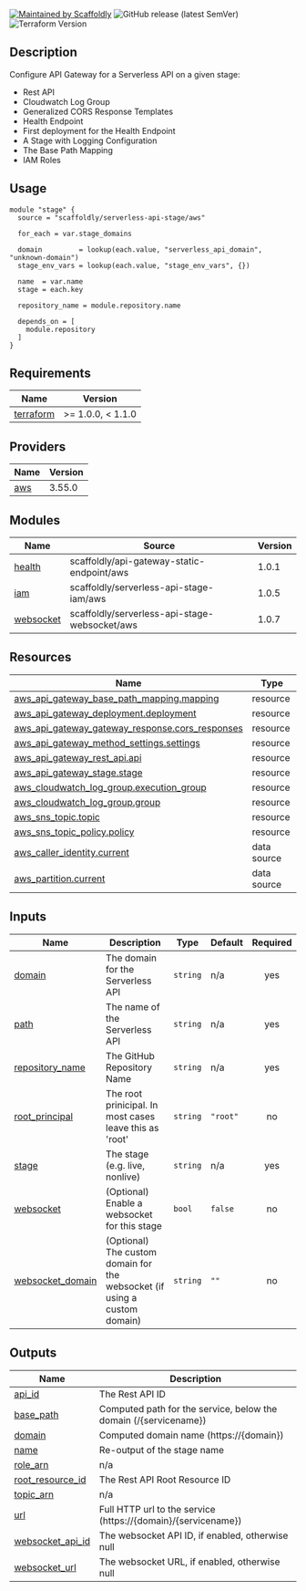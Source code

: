 [![Maintained by Scaffoldly](https://img.shields.io/badge/maintained%20by-scaffoldly-blueviolet)](https://github.com/scaffoldly)
![GitHub release (latest SemVer)](https://img.shields.io/github/v/release/scaffoldly/terraform-aws-serverless-api-stage)
![Terraform Version](https://img.shields.io/badge/tf-%3E%3D0.15.0-blue.svg)

## Description

Configure API Gateway for a Serverless API on a given stage:

- Rest API
- Cloudwatch Log Group
- Generalized CORS Response Templates
- Health Endpoint
- First deployment for the Health Endpoint
- A Stage with Logging Configuration
- The Base Path Mapping
- IAM Roles

## Usage

```hcl
module "stage" {
  source = "scaffoldly/serverless-api-stage/aws"

  for_each = var.stage_domains

  domain         = lookup(each.value, "serverless_api_domain", "unknown-domain")
  stage_env_vars = lookup(each.value, "stage_env_vars", {})

  name  = var.name
  stage = each.key

  repository_name = module.repository.name

  depends_on = [
    module.repository
  ]
}
```

<!-- BEGIN_TF_DOCS -->
## Requirements

| Name | Version |
|------|---------|
| <a name="requirement_terraform"></a> [terraform](#requirement\_terraform) | >= 1.0.0, < 1.1.0 |

## Providers

| Name | Version |
|------|---------|
| <a name="provider_aws"></a> [aws](#provider\_aws) | 3.55.0 |

## Modules

| Name | Source | Version |
|------|--------|---------|
| <a name="module_health"></a> [health](#module\_health) | scaffoldly/api-gateway-static-endpoint/aws | 1.0.1 |
| <a name="module_iam"></a> [iam](#module\_iam) | scaffoldly/serverless-api-stage-iam/aws | 1.0.5 |
| <a name="module_websocket"></a> [websocket](#module\_websocket) | scaffoldly/serverless-api-stage-websocket/aws | 1.0.7 |

## Resources

| Name | Type |
|------|------|
| [aws_api_gateway_base_path_mapping.mapping](https://registry.terraform.io/providers/hashicorp/aws/latest/docs/resources/api_gateway_base_path_mapping) | resource |
| [aws_api_gateway_deployment.deployment](https://registry.terraform.io/providers/hashicorp/aws/latest/docs/resources/api_gateway_deployment) | resource |
| [aws_api_gateway_gateway_response.cors_responses](https://registry.terraform.io/providers/hashicorp/aws/latest/docs/resources/api_gateway_gateway_response) | resource |
| [aws_api_gateway_method_settings.settings](https://registry.terraform.io/providers/hashicorp/aws/latest/docs/resources/api_gateway_method_settings) | resource |
| [aws_api_gateway_rest_api.api](https://registry.terraform.io/providers/hashicorp/aws/latest/docs/resources/api_gateway_rest_api) | resource |
| [aws_api_gateway_stage.stage](https://registry.terraform.io/providers/hashicorp/aws/latest/docs/resources/api_gateway_stage) | resource |
| [aws_cloudwatch_log_group.execution_group](https://registry.terraform.io/providers/hashicorp/aws/latest/docs/resources/cloudwatch_log_group) | resource |
| [aws_cloudwatch_log_group.group](https://registry.terraform.io/providers/hashicorp/aws/latest/docs/resources/cloudwatch_log_group) | resource |
| [aws_sns_topic.topic](https://registry.terraform.io/providers/hashicorp/aws/latest/docs/resources/sns_topic) | resource |
| [aws_sns_topic_policy.policy](https://registry.terraform.io/providers/hashicorp/aws/latest/docs/resources/sns_topic_policy) | resource |
| [aws_caller_identity.current](https://registry.terraform.io/providers/hashicorp/aws/latest/docs/data-sources/caller_identity) | data source |
| [aws_partition.current](https://registry.terraform.io/providers/hashicorp/aws/latest/docs/data-sources/partition) | data source |

## Inputs

| Name | Description | Type | Default | Required |
|------|-------------|------|---------|:--------:|
| <a name="input_domain"></a> [domain](#input\_domain) | The domain for the Serverless API | `string` | n/a | yes |
| <a name="input_path"></a> [path](#input\_path) | The name of the Serverless API | `string` | n/a | yes |
| <a name="input_repository_name"></a> [repository\_name](#input\_repository\_name) | The GitHub Repository Name | `string` | n/a | yes |
| <a name="input_root_principal"></a> [root\_principal](#input\_root\_principal) | The root prinicipal. In most cases leave this as 'root' | `string` | `"root"` | no |
| <a name="input_stage"></a> [stage](#input\_stage) | The stage (e.g. live, nonlive) | `string` | n/a | yes |
| <a name="input_websocket"></a> [websocket](#input\_websocket) | (Optional) Enable a websocket for this stage | `bool` | `false` | no |
| <a name="input_websocket_domain"></a> [websocket\_domain](#input\_websocket\_domain) | (Optional) The custom domain for the websocket (if using a custom domain) | `string` | `""` | no |

## Outputs

| Name | Description |
|------|-------------|
| <a name="output_api_id"></a> [api\_id](#output\_api\_id) | The Rest API ID |
| <a name="output_base_path"></a> [base\_path](#output\_base\_path) | Computed path for the service, below the domain (/{servicename}) |
| <a name="output_domain"></a> [domain](#output\_domain) | Computed domain name (https://{domain}) |
| <a name="output_name"></a> [name](#output\_name) | Re-output of the stage name |
| <a name="output_role_arn"></a> [role\_arn](#output\_role\_arn) | n/a |
| <a name="output_root_resource_id"></a> [root\_resource\_id](#output\_root\_resource\_id) | The Rest API Root Resource ID |
| <a name="output_topic_arn"></a> [topic\_arn](#output\_topic\_arn) | n/a |
| <a name="output_url"></a> [url](#output\_url) | Full HTTP url to the service (https://{domain}/{servicename}) |
| <a name="output_websocket_api_id"></a> [websocket\_api\_id](#output\_websocket\_api\_id) | The websocket API ID, if enabled, otherwise null |
| <a name="output_websocket_url"></a> [websocket\_url](#output\_websocket\_url) | The websocket URL, if enabled, otherwise null |
<!-- END_TF_DOCS -->
